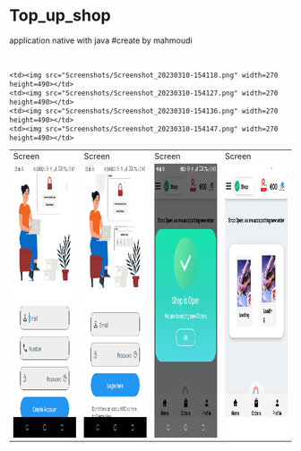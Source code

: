 # Top_up_shop
application native with java 
#create by mahmoudi 

<table>
  <tr>
     <td>Screen</td>
    <td>Screen</td>
     <td>Screen</td>
     <td>Screen</td>
    
    
  </tr>
  <tr>
    <td><img src="Screenshots/Screenshot_20230310-154228.png" width=270 height=490></td>
    <td><img src="Screenshots/Screenshot_20230310-154241.png" width=270 height=490></td>
    <td><img src="Screenshots/Screenshot_20230310-154059.png" width=270 height=490></td>
    <td><img src="Screenshots/Screenshot_20230310-154105.png" width=270 height=490></td>
    
    
    
    
  </tr><br>
  <tr>
    
    <td><img src="Screenshots/Screenshot_20230310-154118.png" width=270 height=490></td>
    <td><img src="Screenshots/Screenshot_20230310-154127.png" width=270 height=490></td>
    <td><img src="Screenshots/Screenshot_20230310-154136.png" width=270 height=490></td>
    <td><img src="Screenshots/Screenshot_20230310-154147.png" width=270 height=490></td>
    
  </tr>
   
 </table>
 
 
 

